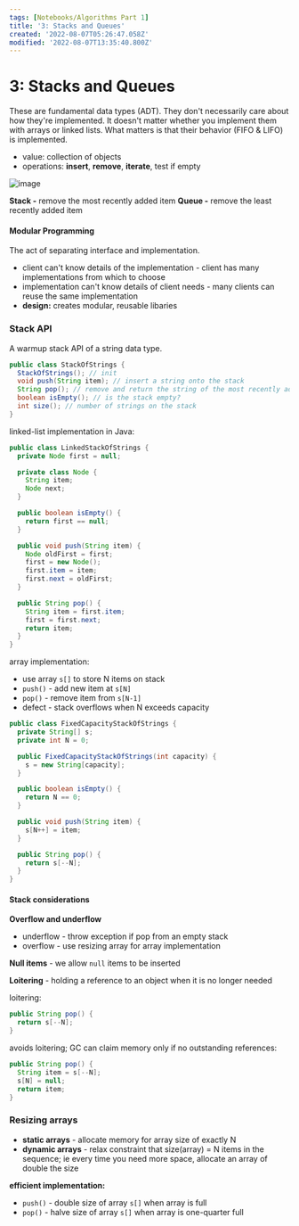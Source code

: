 ```yaml
---
tags: [Notebooks/Algorithms Part 1]
title: '3: Stacks and Queues'
created: '2022-08-07T05:26:47.058Z'
modified: '2022-08-07T13:35:40.800Z'
---
```


# 3: Stacks and Queues

These are fundamental data types (ADT). They don't necessarily care about how they're implemented. It doesn't matter whether you implement them with arrays or linked lists. What matters is that their behavior (FIFO & LIFO) is implemented.

- value: collection of objects
- operations: __insert__, __remove__, __iterate__, test if empty

![image](https://user-images.githubusercontent.com/68677613/183276940-c0a8b2ab-a8da-4841-b1f2-ec40f165642e.png)

__Stack -__ remove the most recently added item
__Queue -__ remove the least recently added item

#### Modular Programming

The act of separating interface and implementation.
- client can't know details of the implementation - client has many implementations from which to choose
- implementation can't know details of client needs - many clients can reuse the same implementation
- __design:__ creates modular, reusable libaries

### Stack API

A warmup stack API of a string data type.

```java
public class StackOfStrings {
  StackOfStrings(); // init
  void push(String item); // insert a string onto the stack
  String pop(); // remove and return the string of the most recently added
  boolean isEmpty(); // is the stack empty?
  int size(); // number of strings on the stack
}
```

linked-list implementation in Java:
```java
public class LinkedStackOfStrings {
  private Node first = null;

  private class Node {
    String item;
    Node next;
  }

  public boolean isEmpty() {
    return first == null;
  }

  public void push(String item) {
    Node oldFirst = first;
    first = new Node();
    first.item = item;
    first.next = oldFirst;
  }

  public String pop() {
    String item = first.item;
    first = first.next;
    return item;
  }
}
```

array implementation:
- use array `s[]` to store N items on stack
- `push()` - add new item at `s[N]`
- `pop()` - remove item from `s[N-1]`
- defect - stack overflows when N exceeds capacity

```java
public class FixedCapacityStackOfStrings {
  private String[] s;
  private int N = 0;

  public FixedCapacityStackOfStrings(int capacity) {
    s = new String[capacity];
  }

  public boolean isEmpty() {
    return N == 0;
  }

  public void push(String item) {
    s[N++] = item;
  }

  public String pop() {
    return s[--N];
  }
}
```

#### Stack considerations

__Overflow and underflow__
- underflow - throw exception if pop from an empty stack
- overflow - use resizing array for array implementation

__Null items__ - we allow `null` items to be inserted

__Loitering__ - holding a reference to an object when it is no longer needed

loitering:
```java
public String pop() {
  return s[--N];
}
```

avoids loitering; GC can claim memory only if no outstanding references:
```java
public String pop() {
  String item = s[--N];
  s[N] = null;
  return item;
}
```

### Resizing arrays

- __static arrays__ - allocate memory for array size of exactly N
- __dynamic arrays__ - relax constraint that size(array) = N items in the sequence; ie every time you need more space, allocate an array of double the size

__efficient implementation:__
- `push()` - double size of array `s[]` when array is full
- `pop()` - halve size of array `s[]` when array is one-quarter full 


